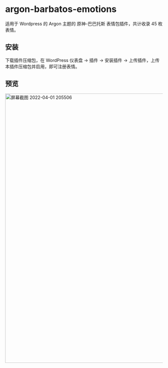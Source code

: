 # argon-barbatos-emotions
适用于 Wordpress 的 Argon 主题的 原神-巴巴托斯 表情包插件，共计收录 45 枚表情。


## 安装
下载插件压缩包，在 WordPress 仪表盘 -> 插件 -> 安装插件 -> 上传插件，上传本插件压缩包并启用，即可注册表情。

## 预览
<img width="862" alt="屏幕截图 2022-04-01 205506" src="https://user-images.githubusercontent.com/30802565/161267682-6b1524ce-bdb7-4071-86c9-fba7cd67947b.png">
